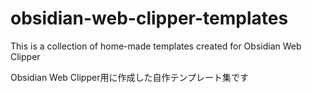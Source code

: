 # obsidian-web-clipper-templates
This is a collection of home-made templates created for Obsidian Web Clipper  

Obsidian Web Clipper用に作成した自作テンプレート集です
